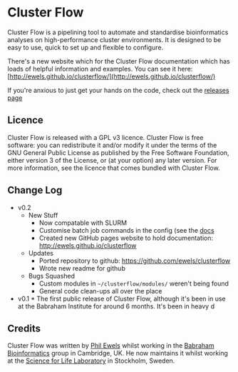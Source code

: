 Cluster Flow
============

Cluster Flow is a pipelining tool to automate and standardise bioinformatics analyses on high-performance cluster environments. It is designed to be easy to use, quick to set up and flexible to configure.

There's a new website which for the Cluster Flow documentation which has loads of helpful information and examples. You can see it here: [http://ewels.github.io/clusterflow/](http://ewels.github.io/clusterflow/)

If you're anxious to just get your hands on the code, check out the [releases page](https://github.com/ewels/clusterflow/releases)

Licence
-------
Cluster Flow is released with a GPL v3 licence. Cluster Flow is free software: you can redistribute it and/or modify it under the terms of the GNU General Public License as published by the Free Software Foundation, either version 3 of the License, or (at your option) any later version. For more information, see the licence that comes bundled with Cluster Flow.

Change Log
----------
* v0.2
	* New Stuff
		* Now compatable with SLURM
		* Customise batch job commands in the config (see the [docs](http://ewels.github.io/clusterflow/installation/#making_cluster_flow_work_with_your_environment)
		* Created new GitHub pages website to hold documentation: http://ewels.github.io/clusterflow
	* Updates
		* Ported repository to github: https://github.com/ewels/clusterflow
		* Wrote new readme for github
	* Bugs Squashed
		* Custom modules in `~/clusterflow/modules/` weren't being found
		* General code clean-ups all over the place 
* v0.1
        * The first public release of Cluster Flow, although it's been in use at the Babraham Institute for around 6 months. It's been in heavy d


Credits
-------
Cluster Flow was written by [Phil Ewels](http://phil.ewels.co.uk) whilst working in the [Babraham Bioinformatics](http://www.bioinformatics.babraham.ac.uk/) group in Cambridge, UK. He now maintains it whilst working at the [Science for Life Laboratory](http://www.scilifelab.se/) in Stockholm, Sweden.
